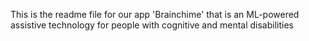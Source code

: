 This is the readme file for our app 'Brainchime' that is an ML-powered assistive technology for people with cognitive and mental disabilities
